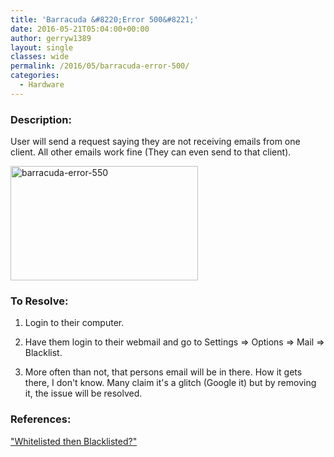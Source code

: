 ```yaml
---
title: 'Barracuda &#8220;Error 500&#8221;'
date: 2016-05-21T05:04:00+00:00
author: gerryw1389
layout: single
classes: wide
permalink: /2016/05/barracuda-error-500/
categories:
  - Hardware
---
```

<!--more-->

### Description:

User will send a request saying they are not receiving emails from one client. All other emails work fine (They can even send to that client).

  <img class="alignnone size-medium wp-image-635" src="https://automationadmin.com/assets/images/uploads/2016/09/barracuda-error-550-300x183.png" alt="barracuda-error-550" width="300" height="183" srcset="https://automationadmin.com/assets/images/uploads/2016/09/barracuda-error-550-300x183.png 300w, https://automationadmin.com/assets/images/uploads/2016/09/barracuda-error-550.png 713w" sizes="(max-width: 300px) 100vw, 300px" />


### To Resolve:

1. Login to their computer.

2. Have them login to their webmail and go to Settings => Options => Mail => Blacklist.

3. More often than not, that persons email will be in there. How it gets there, I don't know. Many claim it's a glitch (Google it) but by removing it, the issue will be resolved.

### References:

["Whitelisted then Blacklisted?"](http://forum.mailenable.com/viewtopic.php?t=27138)